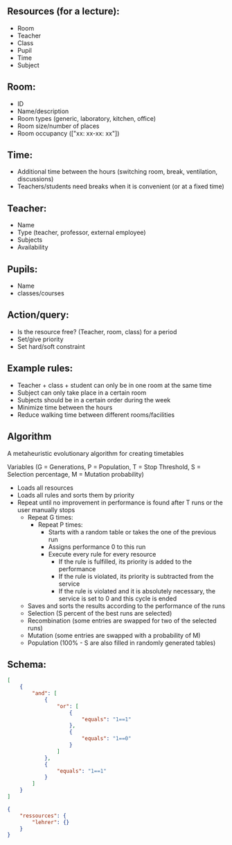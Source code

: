 ## Resources (for a lecture):

-   Room
-   Teacher
-   Class
-   Pupil
-   Time
-   Subject

## Room:

-   ID
-   Name/description
-   Room types (generic, laboratory, kitchen, office)
-   Room size/number of places
-   Room occupancy (["xx: xx-xx: xx"])

## Time:

-   Additional time between the hours (switching room, break, ventilation, discussions)
-   Teachers/students need breaks when it is convenient (or at a fixed time)

## Teacher:

-   Name
-   Type (teacher, professor, external employee)
-   Subjects
-   Availability

## Pupils:

-   Name
-   classes/courses

## Action/query:

-   Is the resource free? (Teacher, room, class) for a period
-   Set/give priority
-   Set hard/soft constraint

## Example rules:

-   Teacher + class + student can only be in one room at the same time
-   Subject can only take place in a certain room
-   Subjects should be in a certain order during the week
-   Minimize time between the hours
-   Reduce walking time between different rooms/facilities

## Algorithm

A metaheuristic evolutionary algorithm for creating timetables

Variables (G = Generations, P = Population, T = Stop Threshold, S = Selection percentage, M = Mutation probability)

-   Loads all resources
-   Loads all rules and sorts them by priority
-   Repeat until no improvement in performance is found after T runs or the user manually stops
    -   Repeat G times:
        -   Repeat P times:
            -   Starts with a random table or takes the one of the previous run
            -   Assigns performance 0 to this run
            -   Execute every rule for every resource
                -   If the rule is fulfilled, its priority is added to the performance
                -   If the rule is violated, its priority is subtracted from the service
                -   If the rule is violated and it is absolutely necessary, the service is set to 0 and this cycle is ended
    -   Saves and sorts the results according to the performance of the runs
    -   Selection (S percent of the best runs are selected)
    -   Recombination (some entries are swapped for two of the selected runs)
    -   Mutation (some entries are swapped with a probability of M)
    -   Population (100% - S are also filled in randomly generated tables)

## Schema:

```json
[
	{
		"and": [
			{
				"or": [
					{
						"equals": "1==1"
					},
					{
						"equals": "1==0"
					}
				]
			},
			{
				"equals": "1==1"
			}
		]
	}
]
```

```json
{
	"ressources": {
		"lehrer": {}
	}
}
```
